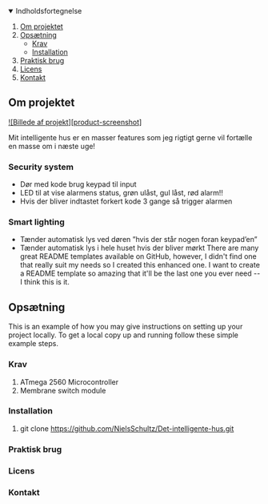 <!-- Indholdsfortegnelse -->
<details open="open">
  <summary>Indholdsfortegnelse</summary>
  <ol>
    <li>
      <a href="#om-projektet">Om projektet</a>
    </li>
    <li>
      <a href="#opsaetning">Opsætning</a>
      <ul>
        <li><a href="#forudsaetninger">Krav</a></li>
        <li><a href="#installation">Installation</a></li>
      </ul>
    </li>
    <li><a href="#praktisk-brug">Praktisk brug</a></li>
    <li><a href="#licens">Licens</a></li>
    <li><a href="#kontakt">Kontakt</a></li>
  </ol>
</details>

<!-- Om projektet -->
## Om projektet

[![Billede af projekt][product-screenshot]](https://example.com)

Mit intelligente hus er en masser features som jeg rigtigt gerne vil fortælle en masse om i næste uge!

### Security system
  - Dør med kode brug keypad til input 
  - LED til at vise alarmens status, grøn ulåst, gul låst, rød alarm!!
  - Hvis der bliver indtastet forkert kode 3 gange så trigger alarmen

### Smart lighting
 - Tænder automatisk lys ved døren ”hvis der står nogen foran keypad’en”
 - Tænder automatisk lys i hele huset hvis der bliver mørkt
There are many great README templates available on GitHub, however, I didn't find one that really suit my needs so I created this enhanced one. I want to create a README template so amazing that it'll be the last one you ever need -- I think this is it.

## Opsætning
This is an example of how you may give instructions on setting up your project locally. To get a local copy up and running follow these simple example steps.

### Krav

1.  ATmega 2560 Microcontroller
2.  Membrane switch module

### Installation

1.  git clone https://github.com/NielsSchultz/Det-intelligente-hus.git

### Praktisk brug

### Licens

### Kontakt
